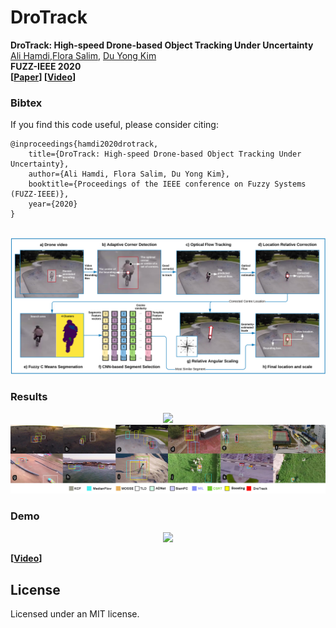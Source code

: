 # DroTrack

**DroTrack: High-speed Drone-based Object Tracking Under Uncertainty**<br />
[Ali Hamdi](https://scholar.google.com.au/citations?user=Q5qW1rcAAAAJ&hl=en),[Flora Salim](http://florasalim.com/), [Du Yong Kim](https://sites.google.com/site/duyongkim/)<br />
**FUZZ-IEEE 2020** <br />
**[[Paper](https://arxiv.org/abs/2005.00828)] [[Video](https://youtu.be/i0oiodX9o6g)]** <br />

### Bibtex
If you find this code useful, please consider citing:

```
@inproceedings{hamdi2020drotrack,
    title={DroTrack: High-speed Drone-based Object Tracking Under Uncertainty},
    author={Ali Hamdi, Flora Salim, Du Yong Kim},
    booktitle={Proceedings of the IEEE conference on Fuzzy Systems (FUZZ-IEEE)},
    year={2020}
}
```
<br />

<div align="center">
  <img src="code/src/DroTrack.png" width="600px" />
</div>

### Results

<div align="center">
  <img src="code/src/Final-results.jpg" width="600px" />
</div>

<div align="center">
  <img src="code/src/Final-frames.jpg" width="600px" />
</div>

### Demo
<div align="center">
    <img src="demo/DroTrack Demo.gif" width="600" />
</div>

**[[Video](https://youtu.be/i0oiodX9o6g)]**

## License
Licensed under an MIT license.